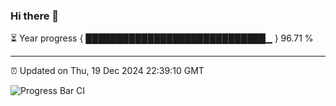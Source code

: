 ### Hi there 👋

⏳ Year progress { █████████████████████████████▁ } 96.71 %

---

⏰ Updated on Thu, 19 Dec 2024 22:39:10 GMT

![Progress Bar CI](https://github.com/IshwaranRudhara/GIT-ACTION/workflows/Progress%20Bar%20CI/badge.svg)
